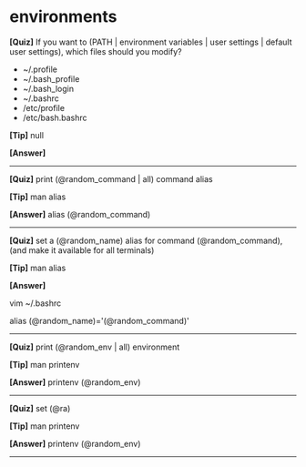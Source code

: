 # environments

**[Quiz]** If you want to (PATH | environment variables | user settings | default user settings), which files should you modify?

- ~/.profile
- ~/.bash_profile
- ~/.bash_login
- ~/.bashrc
- /etc/profile
- /etc/bash.bashrc

**[Tip]** null

**[Answer]**

<hr />

**[Quiz]** print (@random_command | all) command alias

**[Tip]** man alias

**[Answer]** alias (@random_command)

<hr />

**[Quiz]** set a (@random_name) alias for command (@random_command), (and make it available for all terminals)

**[Tip]** man alias

**[Answer]**

vim ~/.bashrc

alias (@random_name)='(@random_command)'

<hr />

**[Quiz]** print (@random_env | all) environment

**[Tip]** man printenv

**[Answer]** printenv (@random_env)

<hr />

**[Quiz]** set (@ra)

**[Tip]** man printenv

**[Answer]** printenv (@random_env)

<hr />




